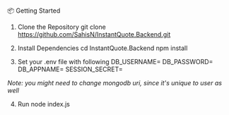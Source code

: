 📦 Getting Started

1. Clone the Repository
git clone https://github.com/SahisN/InstantQuote.Backend.git

2. Install Dependencies
cd InstantQuote.Backend
npm install

4. Set your .env file with following
DB_USERNAME=
DB_PASSWORD=
DB_APPNAME=
SESSION_SECRET=

*Note: you might need to change mongodb uri, since it's unique to user as well*

4. Run node index.js
